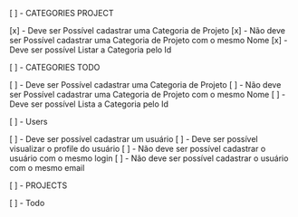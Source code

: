 [ ] - CATEGORIES PROJECT 

[x] - Deve ser Possível cadastrar uma Categoria de Projeto 
[x] - Não deve ser Possível cadastrar uma Categoria de Projeto com o mesmo Nome 
[x] - Deve ser possível Listar a Categoria pelo Id


[ ] - CATEGORIES TODO

[ ] - Deve ser Possível cadastrar uma Categoria de Projeto 
[ ] - Não deve ser Possível cadastrar uma Categoria de Projeto com o mesmo Nome 
[ ] - Deve ser possível Lista a Categoria pelo Id


[ ] - Users

[ ] - Deve ser possível cadastrar um usuário 
[ ] - Deve ser possível visualizar o profile do usuário
[ ] - Não deve ser possível cadastrar o usuário com o mesmo login
[ ] - Não deve ser possível cadastrar o usuário com o mesmo email


[ ] - PROJECTS


[ ] - Todo


